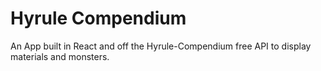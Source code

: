 # Hyrule Compendium

An App built in React and off the Hyrule-Compendium free API to display materials and monsters.
